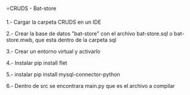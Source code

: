 ⭐CRUDS - Bat-store

1.- Cargar la carpeta CRUDS en un IDE

2.- Crear la base de datos "bat-store" con el archivo bat-store.sql o bat-store.mwb, que esta dentro de la carpeta sql

3.- Crear un entorno virtual y activarlo

4.- Instalar pip install flet

5.- instalar pip install mysql-connector-python

6.- Dentro de src se encontrara main.py que es el archivo a compilar
